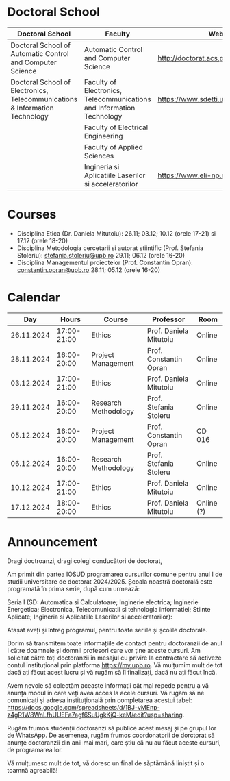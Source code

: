 # Doctoral School

| Doctoral School | Faculty | Website | Director |
| --- | --- | --- | ---- | 
| Doctoral School of Automatic Control and Computer Science | Automatic Control and Computer Science | http://doctorat.acs.pub.ro/ | 
| Doctoral School of Electronics, Telecommunications & Information Technology | Faculty of Electronics, Telecommunications and Information Technology | https://www.sdetti.upb.ro/en/index.html |
| | Faculty of Electrical Engineering | 
| | Faculty of Applied Sciences | 
| |  Ingineria si Aplicatiile Laserilor si acceleratorilor | https://www.eli-np.ro/students |

# Courses

* Disciplina Etica (Dr. Daniela Mitutoiu): 26.11; 03.12; 10.12 (orele 17-21) si 17.12 (orele 18-20)
* Disciplina Metodologia cercetarii si autorat stiintific (Prof. Stefania Stoleriu): stefania.stoleriu@upb.ro 29.11; 06.12 (orele 16-20)
* Disciplina Managementul proiectelor (Prof. Constantin Opran): constantin.opran@upb.ro 28.11; 05.12 (orele 16-20)

# Calendar

| Day | Hours | Course | Professor | Room |
| --- | --- | --- | ---- | ---- | 
|26.11.2024 | 17:00-21:00 | Ethics | Prof. Daniela Mitutoiu | Online |
|28.11.2024 | 16:00-20:00 | Project Management | Prof.  Constantin Opran | Online |
|03.12.2024 | 17:00-21:00 | Ethics | Prof. Daniela Mitutoiu | Online |
|29.11.2024 | 16:00-20:00 | Research Methodology | Prof. Stefania Stoleru | Online |
|05.12.2024 | 16:00-20:00 | Project Management | Prof. Constantin Opran | CD 016 |
|06.12.2024 | 16:00-20:00 | Research Methodology | Prof. Stefania Stoleru | Online |
|10.12.2024 | 17:00-21:00 | Ethics | Prof. Daniela Mitutoiu | Online |
|17.12.2024 | 18:00-20:00 | Ethics | Prof. Daniela Mitutoiu | Online (?)|

# Announcement

Dragi doctroanzi, dragi colegi conducători de doctorat,

Am primit din partea IOSUD programarea cursurilor comune pentru anul I de studii universitare de doctorat 2024/2025. Școala noastră doctorală este programată în prima serie, după cum urmează:

Seria I (SD: Automatica si Calculatoare; Inginerie electrica; Inginerie Energetica; Electronica, Telecomunicatii si tehnologia informatiei; Stiinte Aplicate; Ingineria si Aplicatiile Laserilor si acceleratorilor):


Atașat aveți și întreg programul, pentru toate seriile și școlile doctorale.

Dorim să transmitem toate informațiile de contact pentru doctoranzii de anul I către doamnele și domnii profesori care vor ține aceste cursuri.
Am solicitat către toți doctoranzii în mesajul cu privire la contractare să activeze contul instituțional prin platforma https://my.upb.ro. Vă mulțumim mult de tot dacă ați făcut acest lucru și vă rugăm să îl finalizați, dacă nu ați făcut încă.

Avem nevoie să colectăm aceaste informații cât mai repede pentru a vă anunța modul în care veți avea acces la acele cursuri. Vă rugăm să ne comunicați și adresa instituțională prin completarea acestui tabel: https://docs.google.com/spreadsheets/d/1BJ-vMEnp-z4gR1W8WnLfhUUEFa7agf6SuUgkKjQ-keM/edit?usp=sharing.

Rugăm frumos studenții doctoranzi să publice acest mesaj și pe grupul lor de WhatsApp.
De asemenea, rugăm frumos coordonatorii de dorctorat să anunțe doctoranzii din anii mai mari, care știu că nu au făcut aceste cursuri, de programarea lor.

Vă mulțumesc mult de tot, vă doresc un final de săptămână liniștit și o toamnă agreabilă!


